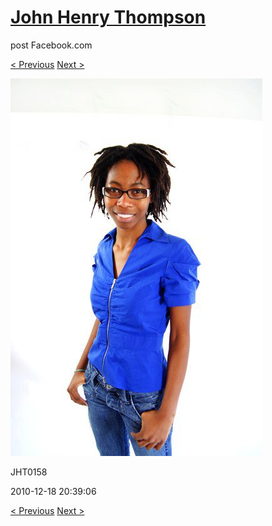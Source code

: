 # [John Henry Thompson](../README.md)
post Facebook.com

[< Previous](2010-12-18-22.md) [Next >](2010-12-18-24.md)

[![](../media/2010-12-18/Fam-2010-JHT0158.jpg)](../README.md)

JHT0158

2010-12-18 20:39:06

[< Previous](2010-12-18-22.md) [Next >](2010-12-18-24.md)